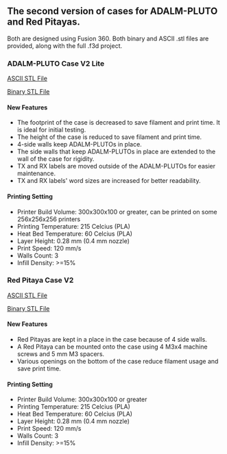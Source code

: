 ## The second version of cases for ADALM-PLUTO and Red Pitayas.
Both are designed using Fusion 360. Both binary and ASCII .stl files are provided, along with the full .f3d project.

### ADALM-PLUTO Case V2 Lite
[ASCII STL File](https://github.com/remotehublab/rhl-relia-3d-parts/blob/main/v2/Pluto_Case_V2.8_lite_ascii.stl)

[Binary STL File](https://github.com/remotehublab/rhl-relia-3d-parts/blob/main/v2/Pluto_Case_V2.8_lite_binary.stl)
#### New Features
- The footprint of the case is decreased to save filament and print time. It is ideal for initial testing.
- The height of the case is reduced to save filament and print time.
- 4-side walls keep ADALM-PLUTOs in place.
- The side walls that keep ADALM-PLUTOs in place are extended to the wall of the case for rigidity.
- TX and RX labels are moved outside of the ADALM-PLUTOs for easier maintenance.
- TX and RX labels' word sizes are increased for better readability.

#### Printing Setting
- Printer Build Volume: 300x300x100 or greater, can be printed on some 256x256x256 printers
- Printing Temperature: 215 Celcius (PLA)
- Heat Bed Temperature: 60 Celcius (PLA)
- Layer Height: 0.28 mm (0.4 mm nozzle)
- Print Speed: 120 mm/s
- Walls Count: 3
- Infill Density: >=15%

### Red Pitaya Case V2
[ASCII STL File](https://github.com/remotehublab/rhl-relia-3d-parts/blob/main/v2/Red_Pitaya_Case_V2.5_ascii.stl)

[Binary STL File](https://github.com/remotehublab/rhl-relia-3d-parts/blob/main/v2/Red_Pitaya_Case_V2.5_lite_binary.stl)
#### New Features
- Red Pitayas are kept in a place in the case because of 4 side walls.
- A Red Pitaya can be mounted onto the case using 4 M3x4 machine screws and 5 mm M3 spacers.
- Various openings on the bottom of the case reduce filament usage and save print time.
#### Printing Setting
- Printer Build Volume: 300x300x100 or greater
- Printing Temperature: 215 Celcius (PLA)
- Heat Bed Temperature: 60 Celcius (PLA)
- Layer Height: 0.28 mm (0.4 mm nozzle)
- Print Speed: 120 mm/s
- Walls Count: 3
- Infill Density: >=15%
